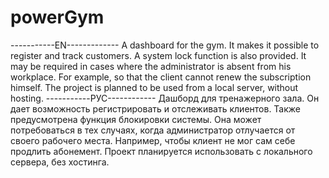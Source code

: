 # powerGym
-----------EN-------------
A dashboard for the gym. It makes it possible to register and track customers. A system lock function is also provided. It may be required in cases where the administrator is absent from his workplace. For example, so that the client cannot renew the subscription himself. The project is planned to be used from a local server, without hosting.
-----------РУС------------
Дашборд для тренажерного зала. Он дает возможность регистрировать и отслеживать клиентов. Также предусмотрена функция блокировки системы. Она может потребоваться в тех случаях, когда администратор отлучается от своего рабочего места. Например, чтобы клиент не мог сам себе продлить абонемент. Проект планируется использовать с локального сервера, без хостинга.
